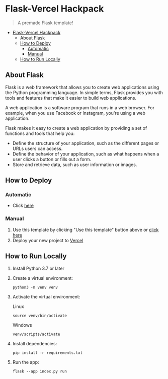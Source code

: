 # Flask-Vercel Hackpack

> A premade Flask template!

- [Flask-Vercel Hackpack](#flask-vercel-hackpack)
  - [About Flask](#about-flask)
  - [How to Deploy](#how-to-deploy)
    - [Automatic](#automatic)
    - [Manual](#manual)
  - [How to Run Locally](#how-to-run-locally)

## About Flask

Flask is a web framework that allows you to create web applications using the Python programming language. In simple terms, Flask provides you with tools and features that make it easier to build web applications.

A web application is a software program that runs in a web browser. For example, when you use Facebook or Instagram, you're using a web application.

Flask makes it easy to create a web application by providing a set of functions and tools that help you:

- Define the structure of your application, such as the different pages or URLs users can access.
- Define the behavior of your application, such as what happens when a user clicks a button or fills out a form.
- Store and retrieve data, such as user information or images.

## How to Deploy

### Automatic

- Click [here](https://vercel.com/new/clone?repository-url=https://github.com/acmcsufoss/hackpack_flask_vercel/)

### Manual

1. Use this template by clicking "Use this template" button above or [click here](https://github.com/acmcsufoss/hackpack_flask_vercel/generate)
2. Deploy your new project to [Vercel](https://vercel.com/new)

## How to Run Locally

1. Install Python 3.7 or later
2. Create a virtual environment:

   ```terminal
   python3 -m venv venv
   ```

3. Activate the virtual environment:

   Linux

   ```terminal
   source venv/bin/activate
   ```

   Windows

   ```terminal
   venv/scripts/activate
   ```

4. Install dependencies:

   ```terminal
   pip install -r requirements.txt
   ```

5. Run the app:

   ```terminal
   flask --app index.py run
   ```
